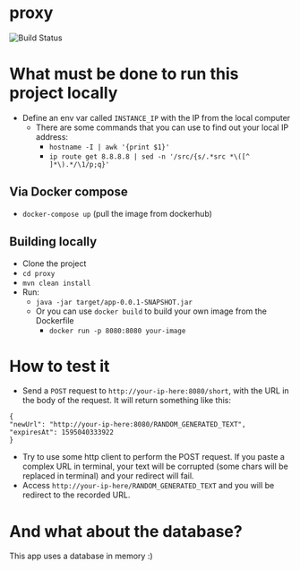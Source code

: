 # proxy
![Build Status](https://travis-ci.org/cunhazera/proxy.svg?branch=master)

# What must be done to run this project locally
 - Define an env var called `INSTANCE_IP` with the IP from the local computer
   - There are some commands that you can use to find out your local IP address:
     - `hostname -I | awk '{print $1}'`
     - `ip route get 8.8.8.8 | sed -n '/src/{s/.*src *\([^ ]*\).*/\1/p;q}'`
 ## Via Docker compose
 - `docker-compose up` (pull the image from dockerhub)

## Building locally
 - Clone the project
 - `cd proxy`
 - `mvn clean install`
 - Run:
   - `java -jar target/app-0.0.1-SNAPSHOT.jar`
   - Or you can use `docker build` to build your own image from the Dockerfile
     - `docker run -p 8080:8080 your-image`

# How to test it
  - Send a `POST` request to `http://your-ip-here:8080/short`, with the URL in the body of the request. It will return something like this:
```
{
"newUrl": "http://your-ip-here:8080/RANDOM_GENERATED_TEXT",
"expiresAt": 1595040333922
}
```
  - Try to use some http client to perform the POST request. If you paste a complex URL in terminal, your text will be corrupted (some chars will be replaced in terminal) and your redirect will fail.
  - Access `http://your-ip-here/RANDOM_GENERATED_TEXT` and you will be redirect to the recorded URL.

# And what about the database?
This app uses a database in memory :)
